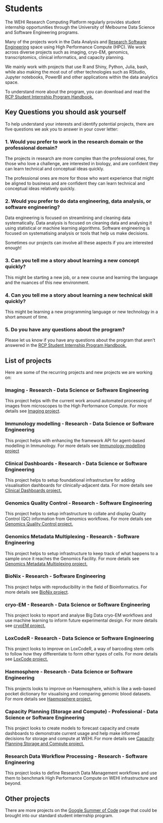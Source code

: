 # Students

The WEHI Research Computing Platform regularly provides student internship opportunities through the University of Melbourne Data Science and Software Engineering programs.

Many of the projects work in the Data Analysis and [Research Software Engineering](https://rse-aunz.github.io/) space using High Performance Compute (HPC). We work across diverse projects such as imaging, cryo-EM, genomics, transcriptomics, clinical informatics, and capacity planning.

We mainly work with projects that use R and Shiny, Python, Julia, bash, while also making the most out of other technologies such as RStudio, Jupyter notebooks, PowerBI and other applications within the data analytics space.

To understand more about the program, you can download and read the [RCP Student Internship Program Handbook.](/RDM-0220-RCP-Student-Internship-Handbook.pdf)

## Key Questions you should ask yourself

To help understand your interests and identify potential projects, there are five questions we ask you to answer in your cover letter: 

### 1. Would you prefer to work in the research domain or the professional domain?

The projects in research are more complex than the professional ones, for those who love a challenge, are interested in biology, and are confident they can learn technical and conceptual ideas quickly.

The professional ones are more for those who want experience that might be aligned to business and are confident they can learn technical and conceptual ideas relatively quickly.

### 2. Would you prefer to do data engineering, data analysis, or software engineering?

Data engineering is focused on streamlining and cleaning data systematically.
Data analysis is focused on cleaning data and analysing it using statistical or machine learning algorithms.
Software engineering is focused on systematising analysis or tools that help us make decisions.

Sometimes our projects can involve all these aspects if you are interested enough!

### 3. Can you tell me a story about learning a new concept quickly?

This might be starting a new job, or a new course and learning the language and the nuances of this new environment.

### 4. Can you tell me a story about learning a new technical skill quickly?

This might be learning a new programming language or new technology in a short amount of time.

### 5. Do you have any questions about the program?

Please let us know if you have any questions about the program that aren't answered in the [RCP Student Internship Program Handbook.](/RDM-0220-RCP-Student-Internship-Handbook.pdf) 



## List of projects

Here are some of the recurring projects and new projects we are working on:

### Imaging - Research - Data Science or Software Engineering
This project helps with the current work around automated processing of images from microscopes to the High Performance Compute. For more details see [Imaging project](student-imaging).

### Immunology modelling - Research - Data Science or Software Engineering
This project helps with enhancing the framework API for agent-based modelling in Immunology. For more details see [Immunology modelling project](student-immunology-modelling)

### Clinical Dashboards - Research - Data Science or Software Engineering
This project helps to setup foundational infrastructure for adding visualisation dashboards for clinically-adjacent data. For more details see [Clinical Dashboards project.](student-clinical-dashboards)

### Genomics Quality Control - Research - Software Engineering
This project helps to setup infrastructure to collate and display Quality Control (QC) information from Genomics workflows. For more details see [Genomics Quality Control project.](student-genomics-qc)

### Genomics Metadata Multiplexing - Research - Software Engineering
This project helps to setup infrastructure to keep track of what happens to a sample once it reaches the Genomics Facility. For more details see [Genomics Metadata Multiplexing project.](students-genomics-metadata.md) 


### BioNix - Research - Software Engineering
This project helps with reproducibility in the field of Bioinformatics. For more details see [BioNix project](student-bionix).

### cryo-EM - Research - Data Science or Software Engineering
This project looks to report and analyse Big Data cryo-EM workflows and use machine learning to inform future experimental design. For more details see [cryoEM project.](student-cryoem)

### LoxCodeR - Research - Data Science or Software Engineering
This project looks to improve on LoxCodeR, a way of barcoding stem cells to follow how they differentiate to form other types of cells. For more details see [LoxCode project.](student-loxcoder)

### Haemosphere - Research - Data Science or Software Engineering
This projects looks to improve on Haemosphere, which is like a web-based pocket dictionary for visualising and comparing genomic blood datasets. For more details see [Haemosphere project.](student-haemosphere)

### Capacity Planning (Storage and Compute) - Professional - Data Science or Software Engineering
This project looks to create models to forecast capacity and create dashboards to demonstrate current usage and help make informed decisions for storage and compute at WEHI. For more details see [Capacity Planning Storage and Compute project.](student-capacity-planning.md)

### Research Data Workflow Processing - Research -  Software Engineering
This project looks to define Research Data Management workflows and use them to benchmark High Performance Compute on WEHI infrastructure and beyond.


## Other projects

There are more projects on the [Google Summer of Code](gsoc) page that could be brought into our standard student internship program.
